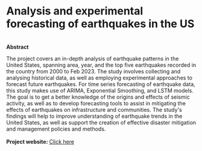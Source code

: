 # Analysis and experimental forecasting of earthquakes in the US

  <br>
<b> Abstract </b>
  <p><h8>The project covers an in-depth analysis of earthquake patterns in the United States, spanning area, year, and the top five earthquakes recorded in the country from 2000 to Feb 2023. The study involves collecting and analysing historical data, as well as employing experimental approaches to forecast future
earthquakes. For time series forecasting of earthquake data, this study makes use of ARIMA, Exponential Smoothing, and LSTM models. The goal is to get a
better knowledge of the origins and effects of seismic activity, as well as to develop forecasting tools to assist in mitigating the effects of earthquakes on infrastructure and communities. The study's findings will help to improve understanding of earthquake trends in the United States, as well as support the creation of effective disaster mitigation and management policies and methods.
  <br>
  <br>
  <b>Project website: </b><a href="https://storymaps.arcgis.com/stories/ad2c1fc5cc6c4e17a6f039578ca2afb2">Click here</a>
